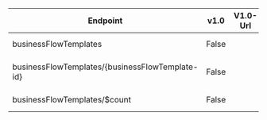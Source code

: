 | Endpoint | v1.0 | V1.0-Url | v1.0-Methods | v1.0-docs | beta | Beta-Url | Beta-Methods | Beta-Docs | Path | Root | Children | Segment |
| ----------| ----------| ----------| ----------| ----------| ----------| ----------| ----------| ----------| ----------| ----------| ----------| ----------|
| businessFlowTemplates| False| | |  | True| https://graph.microsoft.com/beta/businessFlowTemplates| Get Post| https://learn.microsoft.com/graph/api/businessflowtemplate-list?view=graph-rest-beta | businessFlowTemplates| businessFlowTemplates| 2| businessFlowTemplates|
| businessFlowTemplates/{businessFlowTemplate-id}| False| | |  | True| https://graph.microsoft.com/beta/businessFlowTemplates/{businessFlowTemplate-id}| Get Patch Delete|   | businessFlowTemplates {businessFlowTemplate-id}| businessFlowTemplates| 0| {businessFlowTemplate-id}|
| businessFlowTemplates/$count| False| | |  | True| https://graph.microsoft.com/beta/businessFlowTemplates/$count| Get| | businessFlowTemplates $count| businessFlowTemplates| 0| $count|
